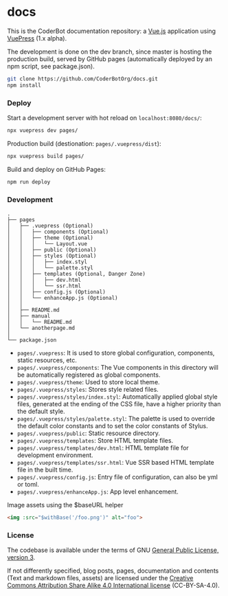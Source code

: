 # docs

This is the CoderBot documentation repository: a [Vue.js](https://vuejs.org/) application using [VuePress](https://vuepress.vuejs.org/) (1.x alpha).

The development is done on the dev branch, since master is hosting the production build, served by GitHub pages (automatically deployed by an npm script, see package.json).

```bash
git clone https://github.com/CoderBotOrg/docs.git
npm install
```

### Deploy

Start a development server with hot reload on `localhost:8080/docs/`:
```bash
npx vuepress dev pages/
```

Production build (destionation: `pages/.vuepress/dist`):
```bash
npx vuepress build pages/
```

Build and deploy on GitHub Pages: 

```bash
npm run deploy
```

### Development

```
.
├── pages
│   ├── .vuepress (Optional)
│   │   ├── components (Optional)
│   │   ├── theme (Optional)
│   │   │   └── Layout.vue
│   │   ├── public (Optional)
│   │   ├── styles (Optional)
│   │   │   ├── index.styl
│   │   │   └── palette.styl
│   │   ├── templates (Optional, Danger Zone)
│   │   │   ├── dev.html
│   │   │   └── ssr.html
│   │   ├── config.js (Optional)
│   │   └── enhanceApp.js (Optional)
│   │ 
│   ├── README.md
│   ├── manual
│   │   └── README.md
│   └── anotherpage.md
│ 
└── package.json
```

- `pages/.vuepress`: It is used to store global configuration, components, static resources, etc.
- `pages/.vuepress/components`: The Vue components in this directory will be automatically registered as global components.
- `pages/.vuepress/theme`: Used to store local theme.
- `pages/.vuepress/styles`: Stores style related files.
- `pages/.vuepress/styles/index.styl`: Automatically applied global style files, generated at the ending of the CSS file, have a higher priority than the default style.
- `pages/.vuepress/styles/palette.styl`: The palette is used to override the default color constants and to set the color constants of Stylus.
- `pages/.vuepress/public`: Static resource directory.
- `pages/.vuepress/templates`: Store HTML template files.
- `pages/.vuepress/templates/dev.html`: HTML template file for development environment.
- `pages/.vuepress/templates/ssr.html`: Vue SSR based HTML template file in the built time.
- `pages/.vuepress/config.js`: Entry file of configuration, can also be yml or toml.
- `pages/.vuepress/enhanceApp.js`: App level enhancement.

Image assets using the $baseURL helper
```html
<img :src="$withBase('/foo.png')" alt="foo">
```

### License

The codebase is available under the terms of GNU [General Public License, version 3](LICENSE.txt).

If not differently specified, blog posts, pages, documentation and contents (Text and markdown files, assets) are licensed under the [Creative Commons Attribution Share Alike 4.0 International license](LICENSE_contents.txt) (CC-BY-SA-4.0).
